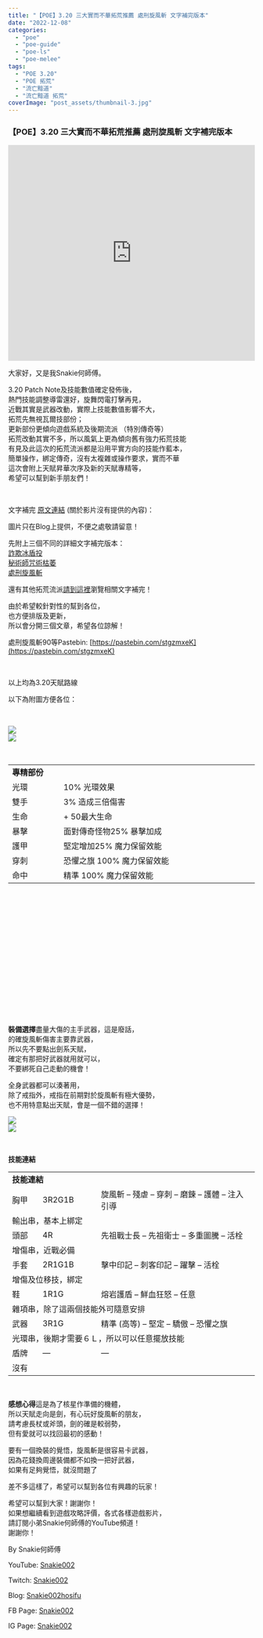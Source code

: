 ```yaml
---
title: "【POE】3.20 三大實而不華拓荒推薦 處刑旋風斬 文字補完版本"
date: "2022-12-08"
categories: 
  - "poe"
  - "poe-guide"
  - "poe-ls"
  - "poe-melee"
tags: 
  - "POE 3.20"
  - "POE 拓荒"
  - "流亡黯道"
  - "流亡黯道 拓荒"
coverImage: "post_assets/thumbnail-3.jpg"
---
```


### 【POE】3.20 三大實而不華拓荒推薦 處刑旋風斬 文字補完版本

<iframe width="100%" height="440"src="https://www.youtube.com/embed/irdG7q8qgWM"
  title="YouTube video player" frameborder="0" allow="accelerometer; autoplay;
  clipboard-write; encrypted-media; gyroscope; picture-in-picture; web-share"
  referrerpolicy="strict-origin-when-cross-origin" allowfullscreen></iframe>

大家好，又是我Snakie何師傅。  

  
3.20 Patch Note及技能數值確定發佈後，  
熱門技能調整導雷還好，旋舞閃電打擊再見，  
近戰其實是武器改動，實際上技能數值影響不大，  
拓荒先無視瓦爾技部份；  
更新部份更傾向遊戲系統及後期流派 （特別傳奇等）  
拓荒改動其實不多，所以風氣上更為傾向舊有強力拓荒技能  
有見及此這次的拓荒流派都是沿用平實方向的技能作藍本，  
簡單操作，綁定傳奇，沒有太複雜或操作要求，實而不華  
這次會附上天賦昇華次序及新的天賦專精等，  
希望可以幫到新手朋友們！  

  
   

  
文字補完 [原文連結](https://snakie002hosifu.blog/3-20pre/) (關於影片沒有提供的內容)：  

  
圖片只在Blog上提供，不便之處敬請留意！  

  
先附上三個不同的詳細文字補完版本：  
[詐欺冰盾投](https://snakie002hosifu.blog/3-20pre1/)  
[秘術師咒術枯萎](https://snakie002hosifu.blog/3-20pre2/)  
[處刑旋風斬](https://snakie002hosifu.blog/3-20pre3/)  

  
還有其他拓荒流派[請到這裡](https://snakie002hosifu.blog/category/poe-%e6%8b%93%e8%8d%92%e7%b2%be%e9%81%b8/)瀏覽相關文字補完！  

  
由於希望較針對性的幫到各位，  
也方便排版及更新，  
所以會分開三個文章，希望各位諒解！  

  
處刑旋風斬90等Pastebin: [https://pastebin.com/stgzmxeK](https://pastebin.com/stgzmxeK)  

  
   

  
以上均為3.20天賦路線  

  
以下為附圖方便各位：  

  
   

  
![](post_assets/1-3-971x1024.png)  
![](post_assets/2-2.png)  

  
   
  
  
  
  
  
  
  
  
  
  
  
  
  
  
  
  
  
  
  
  
  
  
  
  
  
  
  
  
  
  
  
  
  
  

<table style="height: 482px;" width="807"><tbody><tr><td colspan="2" width="517"><strong>專精部份</strong></td></tr><tr><td width="97">光環</td><td width="420">10% 光環效果</td></tr><tr><td width="97">雙手</td><td width="420">3% 造成三倍傷害</td></tr><tr><td width="97">生命</td><td width="420">+ 50最大生命</td></tr><tr><td width="97">暴擊</td><td width="420">面對傳奇怪物25% 暴擊加成</td></tr><tr><td width="97">護甲</td><td width="420">堅定增加25% 魔力保留效能</td></tr><tr><td width="97">穿刺</td><td width="420">恐懼之旗 100% 魔力保留效能</td></tr><tr><td width="97">命中</td><td width="420">精準 100% 魔力保留效能</td></tr></tbody></table>

  
   

  
**裝備選擇**盡量大傷的主手武器，這是廢話，  
的確旋風斬傷害主要靠武器，  
所以先不要點出劍系天賦，  
確定有那把好武器就用就可以，  
不要綁死自己走動的機會！  

  
全身武器都可以湊著用，  
除了戒指外，戒指在前期對於旋風斬有極大優勢，  
也不用特意點出天賦，會是一個不錯的選擇！  

  
![](post_assets/3-3.png)  
![](post_assets/4-3.png)  

  
   

  
**技能連結**  
  
  
  
  
  
  
  
  
  
  
  
  
  
  
  
  
  
  
  
  
  
  
  
  
  
  
  
  
  
  
  
  
  
  
  
  
  
  
  
  
  
  
  
  
  
  
  
  
  
  
  
  
  
  

<table width="623"><tbody><tr><td colspan="3" width="604"><strong>技能連結</strong></td></tr><tr><td width="59">胸甲</td><td width="120">3R2G1B</td><td width="425">旋風斬 – 殘虐 – 穿刺 – 磨鍊 – 護體 – 注入引導</td></tr><tr><td colspan="3" width="604">輸出串，基本上綁定</td></tr><tr><td width="59">頭部</td><td width="120">4R</td><td width="425">先祖戰士長 – 先祖衛士 – 多重圖騰 – 活栓</td></tr><tr><td colspan="3" width="604">增傷串，近戰必備</td></tr><tr><td width="59">手套</td><td width="120">2R1G1B</td><td width="425">擊中印記 – 刺客印記 – 躍擊 – 活栓</td></tr><tr><td colspan="3" width="604">增傷及位移技，綁定</td></tr><tr><td width="59">鞋</td><td width="120">1R1G</td><td width="425">熔岩護盾 – 鮮血狂怒 – 任意</td></tr><tr><td colspan="3" width="604">雜項串，除了這兩個技能外可隨意安排</td></tr><tr><td width="59">武器</td><td width="120">3R1G</td><td width="425">精準 (高等) – 堅定 – 驕傲 – 恐懼之旗</td></tr><tr><td colspan="3" width="604">光環串，後期才需要６Ｌ，所以可以任意擺放技能</td></tr><tr><td width="59">盾牌</td><td width="120">—</td><td width="425">—</td></tr><tr><td colspan="3" width="604">沒有</td></tr></tbody></table>

  
   

  
**感想心得**這是為了核星作準備的機體，  
所以天賦走向是劍，有心玩好旋風斬的朋友，  
請考慮長杖或斧頭，劍的確是較弱勢，  
但有愛就可以找回最初的感動！  

  
要有一個換裝的覺悟，旋風斬是很容易卡武器，  
因為花錢換周邊裝備都不如換一把好武器，  
如果有足夠覺悟，就沒問題了  

  
差不多這樣了，希望可以幫到各位有興趣的玩家！  

  
希望可以幫到大家！謝謝你！  
如果想繼續看到遊戲攻略評價，各式各樣遊戲影片，  
請訂閱小弟Snakie何師傅的YouTube頻道！  
謝謝你！  

  
By Snakie何師傅  

  
YouTube: [Snakie002](https://www.youtube.com/channel/UCDOMLG_RBSoqVHK3sIYJeLA)  

  
Twitch: [Snakie002](https://www.twitch.tv/snakie002/)  

  
Blog: [Snakie002hosifu](https://snakie002hosifu.blog/)  

  
FB Page: [Snakie002](https://www.facebook.com/Snakie002/)  

  
IG Page: [Snakie002](https://www.instagram.com/snakie002/)

